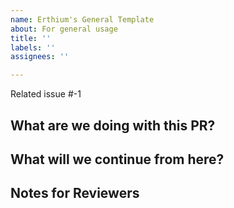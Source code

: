 ```yaml
---
name: Erthium's General Template
about: For general usage
title: ''
labels: ''
assignees: ''

---
```


Related issue #-1

## What are we doing with this PR?


## What will we continue from here?


## Notes for Reviewers
<!--- Remember to write important things in the Wiki --->
